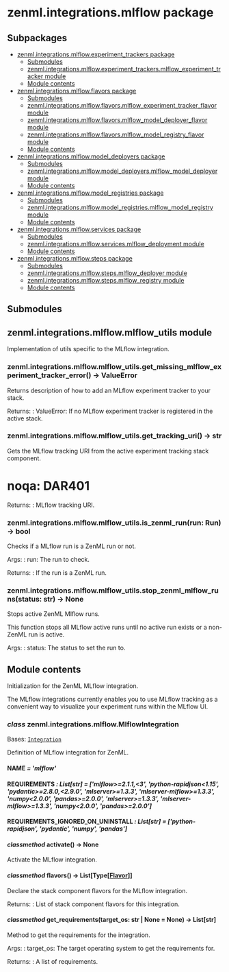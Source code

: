 # zenml.integrations.mlflow package

## Subpackages

* [zenml.integrations.mlflow.experiment_trackers package](zenml.integrations.mlflow.experiment_trackers.md)
  * [Submodules](zenml.integrations.mlflow.experiment_trackers.md#submodules)
  * [zenml.integrations.mlflow.experiment_trackers.mlflow_experiment_tracker module](zenml.integrations.mlflow.experiment_trackers.md#zenml-integrations-mlflow-experiment-trackers-mlflow-experiment-tracker-module)
  * [Module contents](zenml.integrations.mlflow.experiment_trackers.md#module-contents)
* [zenml.integrations.mlflow.flavors package](zenml.integrations.mlflow.flavors.md)
  * [Submodules](zenml.integrations.mlflow.flavors.md#submodules)
  * [zenml.integrations.mlflow.flavors.mlflow_experiment_tracker_flavor module](zenml.integrations.mlflow.flavors.md#zenml-integrations-mlflow-flavors-mlflow-experiment-tracker-flavor-module)
  * [zenml.integrations.mlflow.flavors.mlflow_model_deployer_flavor module](zenml.integrations.mlflow.flavors.md#zenml-integrations-mlflow-flavors-mlflow-model-deployer-flavor-module)
  * [zenml.integrations.mlflow.flavors.mlflow_model_registry_flavor module](zenml.integrations.mlflow.flavors.md#zenml-integrations-mlflow-flavors-mlflow-model-registry-flavor-module)
  * [Module contents](zenml.integrations.mlflow.flavors.md#module-contents)
* [zenml.integrations.mlflow.model_deployers package](zenml.integrations.mlflow.model_deployers.md)
  * [Submodules](zenml.integrations.mlflow.model_deployers.md#submodules)
  * [zenml.integrations.mlflow.model_deployers.mlflow_model_deployer module](zenml.integrations.mlflow.model_deployers.md#zenml-integrations-mlflow-model-deployers-mlflow-model-deployer-module)
  * [Module contents](zenml.integrations.mlflow.model_deployers.md#module-contents)
* [zenml.integrations.mlflow.model_registries package](zenml.integrations.mlflow.model_registries.md)
  * [Submodules](zenml.integrations.mlflow.model_registries.md#submodules)
  * [zenml.integrations.mlflow.model_registries.mlflow_model_registry module](zenml.integrations.mlflow.model_registries.md#zenml-integrations-mlflow-model-registries-mlflow-model-registry-module)
  * [Module contents](zenml.integrations.mlflow.model_registries.md#module-contents)
* [zenml.integrations.mlflow.services package](zenml.integrations.mlflow.services.md)
  * [Submodules](zenml.integrations.mlflow.services.md#submodules)
  * [zenml.integrations.mlflow.services.mlflow_deployment module](zenml.integrations.mlflow.services.md#zenml-integrations-mlflow-services-mlflow-deployment-module)
  * [Module contents](zenml.integrations.mlflow.services.md#module-contents)
* [zenml.integrations.mlflow.steps package](zenml.integrations.mlflow.steps.md)
  * [Submodules](zenml.integrations.mlflow.steps.md#submodules)
  * [zenml.integrations.mlflow.steps.mlflow_deployer module](zenml.integrations.mlflow.steps.md#zenml-integrations-mlflow-steps-mlflow-deployer-module)
  * [zenml.integrations.mlflow.steps.mlflow_registry module](zenml.integrations.mlflow.steps.md#zenml-integrations-mlflow-steps-mlflow-registry-module)
  * [Module contents](zenml.integrations.mlflow.steps.md#module-contents)

## Submodules

## zenml.integrations.mlflow.mlflow_utils module

Implementation of utils specific to the MLflow integration.

### zenml.integrations.mlflow.mlflow_utils.get_missing_mlflow_experiment_tracker_error() → ValueError

Returns description of how to add an MLflow experiment tracker to your stack.

Returns:
: ValueError: If no MLflow experiment tracker is registered in the active stack.

### zenml.integrations.mlflow.mlflow_utils.get_tracking_uri() → str

Gets the MLflow tracking URI from the active experiment tracking stack component.

# noqa: DAR401

Returns:
: MLflow tracking URI.

### zenml.integrations.mlflow.mlflow_utils.is_zenml_run(run: Run) → bool

Checks if a MLflow run is a ZenML run or not.

Args:
: run: The run to check.

Returns:
: If the run is a ZenML run.

### zenml.integrations.mlflow.mlflow_utils.stop_zenml_mlflow_runs(status: str) → None

Stops active ZenML Mlflow runs.

This function stops all MLflow active runs until no active run exists or
a non-ZenML run is active.

Args:
: status: The status to set the run to.

## Module contents

Initialization for the ZenML MLflow integration.

The MLflow integrations currently enables you to use MLflow tracking as a
convenient way to visualize your experiment runs within the MLflow UI.

### *class* zenml.integrations.mlflow.MlflowIntegration

Bases: [`Integration`](zenml.integrations.md#zenml.integrations.integration.Integration)

Definition of MLflow integration for ZenML.

#### NAME *= 'mlflow'*

#### REQUIREMENTS *: List[str]* *= ['mlflow>=2.1.1,<3', 'python-rapidjson<1.15', 'pydantic>=2.8.0,<2.9.0', 'mlserver>=1.3.3', 'mlserver-mlflow>=1.3.3', 'numpy<2.0.0', 'pandas>=2.0.0', 'mlserver>=1.3.3', 'mlserver-mlflow>=1.3.3', 'numpy<2.0.0', 'pandas>=2.0.0']*

#### REQUIREMENTS_IGNORED_ON_UNINSTALL *: List[str]* *= ['python-rapidjson', 'pydantic', 'numpy', 'pandas']*

#### *classmethod* activate() → None

Activate the MLflow integration.

#### *classmethod* flavors() → List[Type[[Flavor](zenml.stack.md#zenml.stack.flavor.Flavor)]]

Declare the stack component flavors for the MLflow integration.

Returns:
: List of stack component flavors for this integration.

#### *classmethod* get_requirements(target_os: str | None = None) → List[str]

Method to get the requirements for the integration.

Args:
: target_os: The target operating system to get the requirements for.

Returns:
: A list of requirements.
